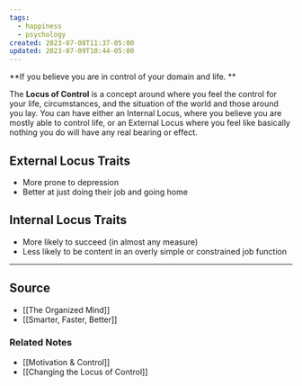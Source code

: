 ```yaml
---
tags:
  - happiness
  - psychology
created: 2023-07-08T11:37-05:00
updated: 2023-07-09T10:44-05:00
---
```

**If you believe you are in control of your domain and life. **

The **Locus of Control** is a concept around where you feel the control for your life, circumstances, and the situation of the world and those around you lay. You can have either an Internal Locus, where you believe you are mostly able to control life, or an External Locus where you feel like basically nothing you do will have any real bearing or effect.  

## External Locus Traits

- More prone to depression
- Better at just doing their job and going home

## Internal Locus Traits

- More likely to succeed (in almost any measure)
- Less likely to be content in an overly simple or constrained job function

---

## Source
- [[The Organized Mind]]
- [[Smarter, Faster, Better]]

### Related Notes
- [[Motivation & Control]] 
- [[Changing the Locus of Control]]
